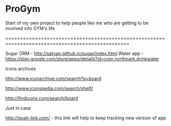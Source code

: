 ProGym
======

Start of my own project to help people like me who are getting to be involved into GYM's life

================================================================================================

Sugar ORM - http://satyan.github.io/sugar/index.html
Water app - https://play.google.com/store/apps/details?id=com.northpark.drinkwater


Icons archives

http://www.iconarchive.com/search?q=board

http://www.iconspedia.com/search/shelf/

http://findicons.com/search/board


Just in case

http://push-link.com/ - this link will help to keep tracking new version of app
